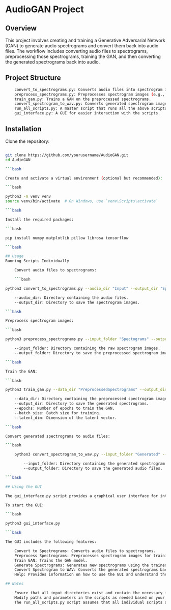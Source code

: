 # AudioGAN Project
## Overview

This project involves creating and training a Generative Adversarial Network (GAN) to generate audio spectrograms and convert them back into audio files. The workflow includes converting audio files to spectrograms, preprocessing those spectrograms, training the GAN, and then converting the generated spectrograms back into audio.

## Project Structure

```bash
    convert_to_spectrograms.py: Converts audio files into spectrogram images.
    preprocess_spectrograms.py: Preprocesses spectrogram images (e.g., resizing or normalizing).
    train_gan.py: Trains a GAN on the preprocessed spectrograms.
    convert_spectrogram_to_wav.py: Converts generated spectrogram images back into audio files.
    run_all_scripts.py: A master script that runs all the above scripts in sequence.
    gui_interface.py: A GUI for easier interaction with the scripts.
```

## Installation

Clone the repository:

```bash

git clone https://github.com/yourusername/AudioGAN.git
cd AudioGAN

```bash

Create and activate a virtual environment (optional but recommended):

```bash

python3 -m venv venv
source venv/bin/activate  # On Windows, use `venv\Scripts\activate`

```bash

Install the required packages:

```bash

pip install numpy matplotlib pillow librosa tensorflow

```bash

## Usage
Running Scripts Individually

    Convert audio files to spectrograms:

    ```bash

python3 convert_to_spectrograms.py --audio_dir "Input" --output_dir "Spectograms"

    --audio_dir: Directory containing the audio files.
    --output_dir: Directory to save the spectrogram images.

```bash

Preprocess spectrogram images:

```bash

python3 preprocess_spectrograms.py --input_folder "Spectograms" --output_folder "PreprocessedSpectrograms"

    --input_folder: Directory containing the raw spectrogram images.
    --output_folder: Directory to save the preprocessed spectrogram images.

```bash

Train the GAN:

```bash

python3 train_gan.py --data_dir "PreprocessedSpectrograms" --output_dir "Generated" --epochs 10000 --batch_size 32 --latent_dim 100

    --data_dir: Directory containing the preprocessed spectrogram images.
    --output_dir: Directory to save the generated spectrograms.
    --epochs: Number of epochs to train the GAN.
    --batch_size: Batch size for training.
    --latent_dim: Dimension of the latent vector.

```bash

Convert generated spectrograms to audio files:

```bash

    python3 convert_spectrogram_to_wav.py --input_folder "Generated" --output_folder "generatedWav"

        --input_folder: Directory containing the generated spectrogram images.
        --output_folder: Directory to save the generated audio files.

```bash

## Using the GUI

The gui_interface.py script provides a graphical user interface for interacting with the scripts. You can use it to convert spectrograms, preprocess them, train the GAN, generate new spectrograms, and convert them back to audio files.

To start the GUI:

```bash

python3 gui_interface.py

```bash

The GUI includes the following features:

    Convert to Spectrograms: Converts audio files to spectrograms.
    Preprocess Spectrograms: Preprocesses spectrogram images for training.
    Train GAN: Trains the GAN model.
    Generate Spectrograms: Generates new spectrograms using the trained GAN model.
    Convert Spectrogram to WAV: Converts the generated spectrograms back to audio files.
    Help: Provides information on how to use the GUI and understand the parameters.

## Notes

    Ensure that all input directories exist and contain the necessary files.
    Modify paths and parameters in the scripts as needed based on your setup and requirements.
    The run_all_scripts.py script assumes that all individual scripts are located in the same directory.